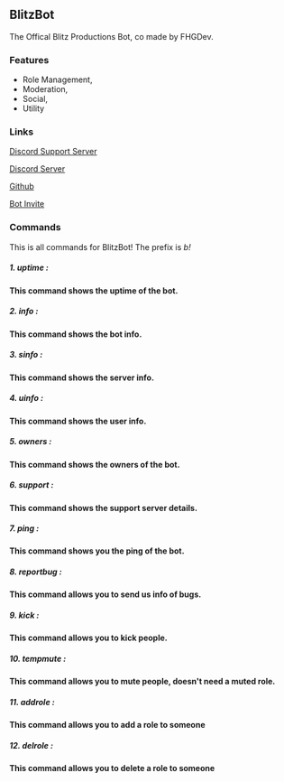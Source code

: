 ## BlitzBot
The Offical Blitz Productions Bot, co made by FHGDev. 

### Features 
* Role Management,
* Moderation,
* Social,
* Utility

### Links
[Discord Support Server](https://discord.gg/RFKpRxp)

[Discord Server](https://discordapp.com/invite/CurUDh4)

[Github](https://github.com/BlitzServerDevs/BlitzBot)  

[Bot Invite](https://discordapp.com/oauth2/authorize?client_id=504251593911173130&scope=bot&permissions=2080898303)

### Commands
This is all commands for BlitzBot! The prefix is *b!*
##### 1. _uptime_ : 
#### This command shows the uptime of the bot.
##### 2. _info_ : 
#### This command shows the bot info.
##### 3. _sinfo_ : 
#### This command shows the server info.
##### 4. _uinfo_ : 
#### This command shows the user info.
##### 5. _owners_ :
#### This command shows the owners of the bot.
##### 6. _support_ :
#### This command shows the support server details.
##### 7. _ping_ :
#### This command shows you the ping of the bot.
##### 8. _reportbug_ :
#### This command allows you to send us info of bugs.
##### 9. _kick_ :
#### This command allows you to kick people.
##### 10. _tempmute_ :
#### This command allows you to mute people, doesn't need a muted role.
##### 11. _addrole_ :
#### This command allows you to add a role to someone
##### 12. _delrole_ :
#### This command allows you to delete a role to someone
